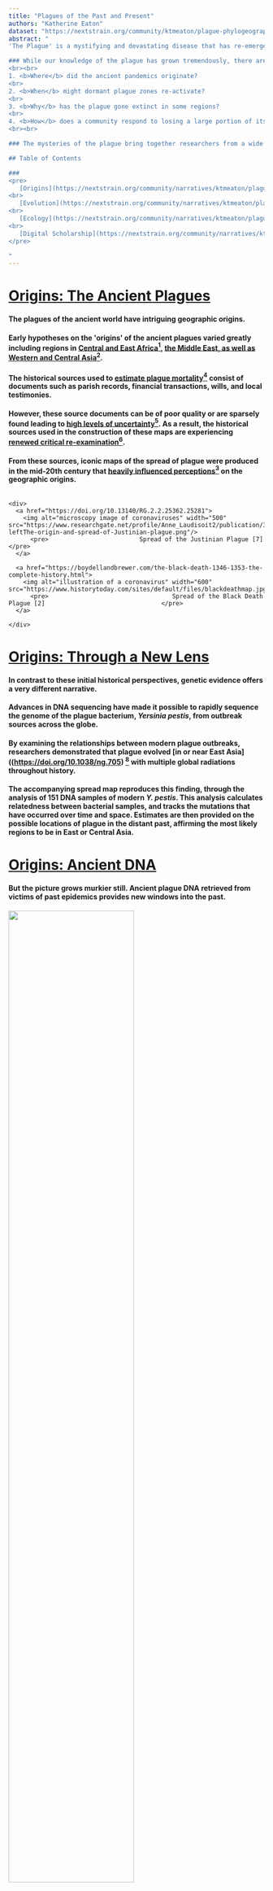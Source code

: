 ```yaml
---
title: "Plagues of the Past and Present"
authors: "Katherine Eaton"
dataset: "https://nextstrain.org/community/ktmeaton/plague-phylogeography/plague150Remote?d=map&legend=closed"
abstract: "
'The Plague' is a mystifying and devastating disease that has re-emerged multiple times throughout history. From the Plague of Justinian (6th century), through the centuries long Black Death (14th-19th century), to the Madagascar Plague Outbreak (2017), this infectious disease has resulted in exceptional mortality and societal upheaval.

### While our knowledge of the plague has grown tremendously, there are many outstanding questions:
<br><br>
1. <b>Where</b> did the ancient pandemics originate?  
<br>
2. <b>When</b> might dormant plague zones re-activate?  
<br>
3. <b>Why</b> has the plague gone extinct in some regions?
<br>
4. <b>How</b> does a community respond to losing a large portion of its population?
<br><br>

### The mysteries of the plague bring together researchers from a wide variety of disciplines from art history to microbiology. Each field contributes a unique perspective to the questions of how people are affected and cope with this disease, as well as where, when, and why it suddenly appears...

## Table of Contents

###
<pre>
   [Origins](https://nextstrain.org/community/narratives/ktmeaton/plague-phylogeography/plagueSCDS2020Remote?n=1)
<br>
   [Evolution](https://nextstrain.org/community/narratives/ktmeaton/plague-phylogeography/plagueSCDS2020Remote?n=4)  
<br>
   [Ecology](https://nextstrain.org/community/narratives/ktmeaton/plague-phylogeography/plagueSCDS2020Remote?n=5)  
<br>
   [Digital Scholarship](https://nextstrain.org/community/narratives/ktmeaton/plague-phylogeography/plagueSCDS2020Remote?n=7)
</pre>

"
---
```



<!----------------------------------------------------------------------------->
<!--                     1 : LS : Origins Ancient Plague                     -->
<!----------------------------------------------------------------------------->
# [Origins: The Ancient Plagues](https://nextstrain.org/community/ktmeaton/plague-phylogeography/plague150Remote?d=map)
#### The plagues of the ancient world have intriguing geographic origins.

#### Early hypotheses on the 'origins' of the ancient plagues varied greatly including regions in [Central and East Africa](https://doi.org/10.2307/600071)[<sup>1</sup>](https://nextstrain.org/community/narratives/ktmeaton/plague-phylogeography/plagueSCDS2020Remote?n=8), [the Middle East, as well as Western and Central Asia](https://boydellandbrewer.com/the-black-death-1346-1353-the-complete-history.html)[<sup>2</sup>](https://nextstrain.org/community/narratives/ktmeaton/plague-phylogeography/plagueSCDS2020Remote?n=8).<br>

#### The historical sources used to [estimate plague mortality](https://www.springer.com/gp/book/9783540257943)[<sup>4</sup>](https://nextstrain.org/community/narratives/ktmeaton/plague-phylogeography/plagueSCDS2020Remote?n=8) consist of documents such as parish records, financial transactions, wills, and local testimonies.

#### However, these source documents can be of poor quality or are sparsely found leading to [high levels of uncertainty](https://doi.org/10.1111/j.1467-9671.2012.01369.x)[<sup>5</sup>](https://nextstrain.org/community/narratives/ktmeaton/plague-phylogeography/plagueSCDS2020Remote?n=8). As a result, the historical sources used in the construction of these maps are experiencing [renewed critical re-examination](https://www.routledge.com/Spatial-Analysis-in-Health-Geography/Kanaroglou-Delmelle/p/book/9781138546615)[<sup>6</sup>](https://nextstrain.org/community/narratives/ktmeaton/plague-phylogeography/plagueSCDS2020Remote?n=8).

#### From these sources, iconic maps of the spread of plague were produced in the mid-20th century that [heavily influenced perceptions](https://academic.oup.com/past/article-abstract/211/1/3/1381253)[<sup>3</sup>](https://nextstrain.org/community/narratives/ktmeaton/plague-phylogeography/plagueSCDS2020Remote?n=8) on the geographic origins.

<!----------------------------------------------------------------------------->
<!--                     1 : RS : Origins Maps                               -->
<!----------------------------------------------------------------------------->
```auspiceMainDisplayMarkdown

<div>
  <a href="https://doi.org/10.13140/RG.2.2.25362.25281">
    <img alt="microscopy image of coronaviruses" width="500" src="https://www.researchgate.net/profile/Anne_Laudisoit2/publication/315837122/figure/fig1/AS:652961457897473@1532689551350/a-leftThe-origin-and-spread-of-Justinian-plague.png"/>
      <pre>                         Spread of the Justinian Plague [7]                         </pre>
  </a>

  <a href="https://boydellandbrewer.com/the-black-death-1346-1353-the-complete-history.html">
    <img alt="illustration of a coronavirus" width="600" src="https://www.historytoday.com/sites/default/files/blackdeathmap.jpg"/>
      <pre>                                  Spread of the Black Death Plague [2]                                </pre>
  </a>

</div>

```


<!----------------------------------------------------------------------------->
<!--                     2 : LS : Origins New Lens                           -->
<!----------------------------------------------------------------------------->
# [Origins: Through a New Lens](https://nextstrain.org/community/ktmeaton/plague-phylogeography/plague150Remote?d=map&animate=1400-01-01,2017-01-01,0,1,30000)
#### In contrast to these initial historical perspectives, genetic evidence offers a very different narrative.

#### Advances in DNA sequencing have made it possible to rapidly sequence the genome of the plague bacterium, *Yersinia pestis*, from outbreak sources across the globe.

#### By examining the relationships between modern plague outbreaks, researchers demonstrated that plague evolved [in or near East Asia]((https://doi.org/10.1038/ng.705) [<sup>8</sup>](https://nextstrain.org/community/narratives/ktmeaton/plague-phylogeography/plagueSCDS2020Remote?n=8) with multiple global radiations throughout history.

#### The accompanying spread map reproduces this finding, through the analysis of 151 DNA samples of modern *Y. pestis*. This analysis calculates relatedness between bacterial samples, and tracks the mutations that have occurred over time and space. Estimates are then provided on the possible locations of plague in the distant past, affirming the most likely regions to be in East or Central Asia.

<!----------------------------------------------------------------------------->
<!--                     3 : LS : Origins Ancient DNA                        -->
<!----------------------------------------------------------------------------->
# [Origins: Ancient DNA](https://nextstrain.org/community/ktmeaton/plague-phylogeography/plague150Remote?d=map&country=sweden)
#### But the picture grows murkier still. Ancient plague DNA retrieved from victims of past epidemics provides new windows into the past.
<a href="https://www.history.com/news/is-the-black-death-the-ancestor-of-all-modern-plagues">
  <img src="https://www.history.com/.image/c_limit%2Ccs_srgb%2Cq_auto:good%2Cw_686/MTU3ODc4NTk4NjgzOTI4Mjg3/image-placeholder-title.webp" width="70%">
        <p style='text-align: center;'>London's East Smithfield "plague pits", 1348-1349.</p>
</a>

#### A recent study identified the plague bacterium in skeletal remains from [Sweden 4,900 years ago](https://doi.org/10.1016/j.cell.2018.11.005)[<sup>9</sup>](https://nextstrain.org/community/narratives/ktmeaton/plague-phylogeography/plagueSCDS2020Remote?n=8). This finding yet again prompts alternative hypotheses concerning the spread of the plague across Eurasia. The case is anything but closed.
<a href="https://doi.org/10.1016/j.cell.2018.11.005">
  <img src="https://raw.githubusercontent.com/ktmeaton/plague-phylogeography/master/narratives/images/neolithic-map-1.png" width="80%">
        <p style='text-align: center;'>The Spread of Neolithic Plague [9]</p>
</a>


<!----------------------------------------------------------------------------->
<!--                     4 : LS : Evolution Time Vortex                      -->
<!----------------------------------------------------------------------------->
# [Evolution: A Time Vortex](https://nextstrain.org/community/ktmeaton/plague-phylogeography/plague150Remote?d=tree&l=clock&m=time)
#### To critique the previous maps on the spread of the plague, it is important to consider several statistical problems.

#### To model the past using genetic data, we make and test theories about how evolution proceeds over time.

#### Unfortunately, the plague does not follow the rules of a <b>"molecular clock"</b>, where evolution should occur at a constant rate. Under this model, a 'younger' strain (ex. collected in 2000) should have more mutations than an 'older' strain (ex. collected in 1950).

#### Instead, there are dramatic fluctuations where the bacterium may "speed up" or "slow down" it's [pace and mode of evolution](https://doi.org/10.1073/pnas.1205750110)[<sup>10</sup>](https://nextstrain.org/community/narratives/ktmeaton/plague-phylogeography/plagueSCDS2020Remote?n=8).

# Regression

#### The visual to the right compares time on the X-axis (the date) with the mutations that have occurred on the Y-axis (divergence). The dots represent plague samples, and ideally they should fall close to the dark black line.

#### The bubbles above the black line have <b>more</b> mutations than expected, and those below the black line have <b>fewer</b> mutations than expected.

#### How can we a reconstruct geographic spread over time, with evidence that behaves so chaotically?


<!----------------------------------------------------------------------------->
<!--                     5 : LS : Ecology Picky                              -->
<!----------------------------------------------------------------------------->
# [Ecology: Plague's Not Picky](https://nextstrain.org/community/ktmeaton/plague-phylogeography/plague150Remote?d=tree&c=host&legend=open)
#### The solution could be in understanding why this disease does not evolve in a "clock-like" manner. And a clue may lie in considering the ecology of plague.

#### Although plague is primarily a disease of rodents, [virtually all mammals](http://reviverestore.org/wp-content/uploads/2015/02/Gage-and-Kosoy_USGS-Blk-footed-ferret-symp_2006-copy.pdf)[<sup>11</sup>](https://nextstrain.org/community/narratives/ktmeaton/plague-phylogeography/plagueSCDS2020Remote?n=8) are capable of becoming infected when exposed . The movement of plague between novel hosts and environments may be a key factor in explaining why the rate of evolution changes so suddenly.

#### The accompanying visual is a [phylogenetic tree](https://nextstrain.org/help/general/how-to-read-a-tree), where the bubbles represent plague samples and the connecting lines show their degree of relatedness. The color indicates what mammalian host or flea vector the bacteria was isolated from.

#### No obvious patterns emerge as the colors appear 'randomly' distributed. But perhaps the [rodent subfamily Arvicolinae](https://nextstrain.org/community/ktmeaton/plague-phylogeography/plague150Remote?c=host&d=tree&f_host=Microtus,Neodon,Lasiopodomys) is tentatively associated with extra-long branch lengths (ie. rapid evolution).

#### New perspectives on exploratory data analysis that are ecologically-grounded have great potential to yield greater insight.


<!----------------------------------------------------------------------------->
<!--                     6 : LS : Ecology Human                              -->
<!----------------------------------------------------------------------------->
# [Ecology: Human Spillover](https://nextstrain.org/community/ktmeaton/plague-phylogeography/plague150Remote?c=host&d=tree,map&f_host=Homo&legend=closed)
#### This ecological fluidity to adapt to different hosts has had devastating consequences for human populations.

#### ['Spillover' events](https://doi.org/10.1038/nrmicro.2017.45)[<sup>12</sup>](https://nextstrain.org/community/narratives/ktmeaton/plague-phylogeography/plagueSCDS2020Remote?n=8), where plague crosses over environmental and species boundaries, has led to human outbreaks all across the globe.

#### There is not just a single strain of plague responsible for human infections. Instead, plague strains from many different lineages throughout the evolutionary tree have been linked to epidemics.

#### However, certain lineages of plague seem to be more 'successful' than others, leading to global pandemics and extensive mortality.

#### The question of why these particular bacteria vary in their virulence potential continues to be one of paramount importance.


<!----------------------------------------------------------------------------->
<!--                     7 : LS : Digital Scholarship                        -->
<!----------------------------------------------------------------------------->
# [Digital Scholarship](https://nextstrain.org/community/ktmeaton/plague-phylogeography/plague150Remote?d=map)
#### The data in this exhibit all derive from publicly accessible projects available through the [National Centre for Biotechnology Information](https://www.ncbi.nlm.nih.gov/).

#### This exhibit only captures a very small fraction (151 samples) of the available plague datasets that could be harnessed for analysis (1500+ and growing).

#### Method documentation for the project can be found at [Read the Docs](https://plague-phylogeography.readthedocs.io/en/latest/).

#### The underlying code is open-access via a [GitHub Repository](https://github.com/ktmeaton/plague-phylogeography) and is continually developed for reproducibility.

#### Future work will focus on expanding scope, both geographically and temporally, and integrating new theoretical perspectives to shed further light on the mysteries of <b>where</b>, <b>when</b>, and <b>how</b> plague spreads across the globe.

<!----------------------------------------------------------------------------->
<!--                     8 : LS : References Numbered                        -->
<!----------------------------------------------------------------------------->
# [References](https://nextstrain.org/community/ktmeaton/plague-phylogeography/plague150Remote?d=tree,map&legend=closed)
1. Dols, M. W. (1974). [Plague in early Islamic history](https://doi.org/10.2307/600071). *Journal of the American Oriental Society*, 94(3), 371–383.
2. Benedictow, O. J. (2004). [The Black Death, 1346-1353: The Complete History](https://boydellandbrewer.com/the-black-death-1346-1353-the-complete-history.html). Woodbridge, Suffolk, United Kingdom: Boydell Press.
3. Mengel, D. C. (2011). [A plague on Bohemia? Mapping the Black Death](https://doi.org/10.1093/pastj/gtq069). *Past & Present*, 211(1), 3–34.
4. Christakos, G., Olea, R. A., Serre, M. L., Yu, H.-L., & Wang, L.-L. (2005). [Interdisciplinary Public Health Reasoning and Epidemic Modelling: The Case of Black Death](https://doi.org/10.1007/3-540-28165-7). Berlin Heidelberg: Springer-Verlag.
5. Skog, L., & Hauska, H. (2013). [Spatial Modeling of the Black Death in Sweden](https://doi.org/10.1111/j.1467-9671.2012.01369.x). *Transactions in GIS*, 17(4), 589–611.
6. Bossak, B. H., & Welford, M. R. (2016). [Spatio-Temporal Characteristics of the Medieval Black Death](https://www.routledge.com/Spatial-Analysis-in-Health-Geography/Kanaroglou-Delmelle/p/book/9781138546615). In P. Kanaroglou & E. D. Delmelle (Eds.), Spatial Analysis in Health Geography (pp. 93–106). Routledge.
7. Laudisoit, A. (2009). [Diversity, ecology and status of potential hosts and vectors of the plague bacillus *Yersinia pestis* (PhD Thesis)](https://doi.org/10.13140/RG.2.2.25362.25281). University of Liège and Antwerpen.
8. Morelli, G., Song, Y., Mazzoni, C. J., Eppinger, M., Roumagnac, P., Wagner, D. M., ... Achtman, M. (2010). [*Yersinia pestis* genome sequencing identifies patterns of global phylogenetic diversity](https://doi.org/10.1038/ng.705). *Nature Genetics*, 42(12), 1140–1143.
9. Rascovan, N., Sjögren, K.-G., Kristiansen, K., Nielsen, R., Willerslev, E., Desnues, C., & Rasmussen, S. (2019). [Emergence and spread of basal lineages of *Yersinia pestis* during the Neolithic Decline](https://doi.org/10.1016/j.cell.2018.11.005). *Cell*, 176(1), 295-305.e10.
10. Cui, Y., Yu, C., Yan, Y., Li, D., Li, Y., Jombart, T., ... Yang, R. (2013). [Historical variations in mutation rate in an epidemic pathogen, *Yersinia pestis*](https://doi.org/10.1073/pnas.1205750110). *Proceedings of the National Academy of Sciences*, 110(2), 577–582.
11. Gage, K., & Kosoy, M. (2006). [Recent trends in plague ecology](http://reviverestore.org/wp-content/uploads/2015/02/Gage-and-Kosoy_USGS-Blk-footed-ferret-symp_2006-copy.pdf). *USG Survey*, 213–231.
12. Plowright, R. K., Parrish, C. R., McCallum, H., Hudson, P. J., Ko, A. I., Graham, A. L., & Lloyd-Smith, J. O. (2017). [Pathways to zoonotic spillover](https://doi.org/10.1038/nrmicro.2017.45). *Nature Reviews Microbiology*, 15(8), 502–510.5

<!----------------------------------------------------------------------------->
<!--                     8 : LS : References Numbered                        -->
<!----------------------------------------------------------------------------->
# [Left Panel Styling](https://nextstrain.org/community/inrb-drc/ebola-nord-kivu)
<p style='text-align:center; color:red; font-size:30px; font-family:Arial'>
Big, red, centered, Arial text.
<br>
<b>Bolded!</b>
</p>

```auspiceMainDisplayMarkdown
# Right Panel Styling
<p style='text-align:center; color:red; font-size:30px; font-family:Arial'>
I would like this to be big, red, centered, Arial text.
<b>This text doesn't appear!</b>
</p>
```
